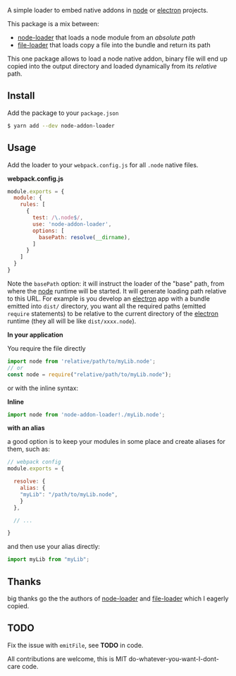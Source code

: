 A simple loader to embed native addons in [node] or [electron] projects.

This package is a mix between:

- [node-loader] that loads a node module from an _absolute path_
- [file-loader] that loads copy a file into the bundle and return its path

This one package allows to load a node native addon, binary file will end up copied into the output directory and loaded dynamically from its _relative_ path.

## Install

Add the package to your `package.json`

```bash
$ yarn add --dev node-addon-loader
```

## Usage

Add the loader to your `webpack.config.js` for all `.node` native files.

**webpack.config.js**
```js
module.exports = {
  module: {
    rules: [
      {
        test: /\.node$/,
        use: 'node-addon-loader',
        options: [
          basePath: resolve(__dirname),
        ]
      }
    ]
  }
}
```

Note the `basePath` option: it will instruct the loader of the "base" path, from where the [node] runtime will be started. It will generate loading path relative to this URL.
For example is you develop an [electron] app with a bundle emitted into `dist/` directory, you want all the required paths (emitted `require` statements) to be relative to the current directory of the [electron] runtime (they all will be like `dist/xxxx.node`).

**In your application**

You require the file directly

```js
import node from 'relative/path/to/myLib.node';
// or
const node = require("relative/path/to/myLib.node");
```

or with the inline syntax:

**Inline**
```js
import node from 'node-addon-loader!./myLib.node';
```

**with an alias**

a good option is to keep your modules in some place and create aliases for them, such as:

```js
// webpack config
module.exports = {

  resolve: {
    alias: {
    "myLib": "/path/to/myLib.node",
    }
  },

  // ...

}
```

and then use your alias directly:

```js
import myLib from "myLib";
```

## Thanks

big thanks go the the authors of [node-loader] and [file-loader] which I eagerly copied.

## TODO

Fix the issue with `emitFile`, see **TODO** in code.

All contributions are welcome, this is MIT do-whatever-you-want-I-dont-care code.

[node]: https://nodejs.org
[electron]: https://electron.atom.io/
[node-loader]: https://github.com/webpack-contrib/node-loader/blob/master/index.js
[file-loader]: https://github.com/webpack-contrib/file-loader 
